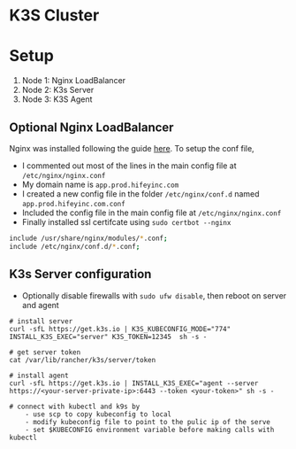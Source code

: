 # K3S Cluster

# Setup

1. Node 1: Nginx LoadBalancer
2. Node 2: K3s Server
3. Node 3: K3S Agent

## Optional Nginx LoadBalancer

Nginx was installed following the guide [here](https://awswithatiq.com/how-to-install-nginx-in-amazon-linux-2023/).
To setup the conf file,
- I commented out most of the lines in the main config file at `/etc/nginx/nginx.conf`
- My domain name is `app.prod.hifeyinc.com`
- I created a new config file in the folder `/etc/nginx/conf.d` named `app.prod.hifeyinc.com.conf`
- Included the config file in the main config file at `/etc/nginx/nginx.conf`
- Finally installed ssl certifcate using `sudo certbot --nginx`

```bash
include /usr/share/nginx/modules/*.conf;
include /etc/nginx/conf.d/*.conf;

```

## K3s Server configuration

- Optionally disable firewalls with `sudo ufw disable`, then reboot on server and agent
```
# install server
curl -sfL https://get.k3s.io | K3S_KUBECONFIG_MODE="774" INSTALL_K3S_EXEC="server" K3S_TOKEN=12345  sh -s - 

# get server token
cat /var/lib/rancher/k3s/server/token

# install agent
curl -sfL https://get.k3s.io | INSTALL_K3S_EXEC="agent --server https://<your-server-private-ip>:6443 --token <your-token>" sh -s -

# connect with kubectl and k9s by
    - use scp to copy kubeconfig to local
    - modify kubeconfig file to point to the pulic ip of the serve
    - set $KUBECONFIG environment variable before making calls with kubectl

```
